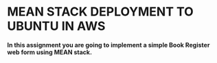 # MEAN STACK DEPLOYMENT TO UBUNTU IN AWS
   **In this assignment you are going to implement a simple Book Register web form using MEAN stack.**
